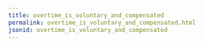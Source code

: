 ```yaml
---
title: overtime_is_voluntary_and_compensated
permalink: overtime_is_voluntary_and_compensated.html
jsonid: overtime_is_voluntary_and_compensated
---
```

